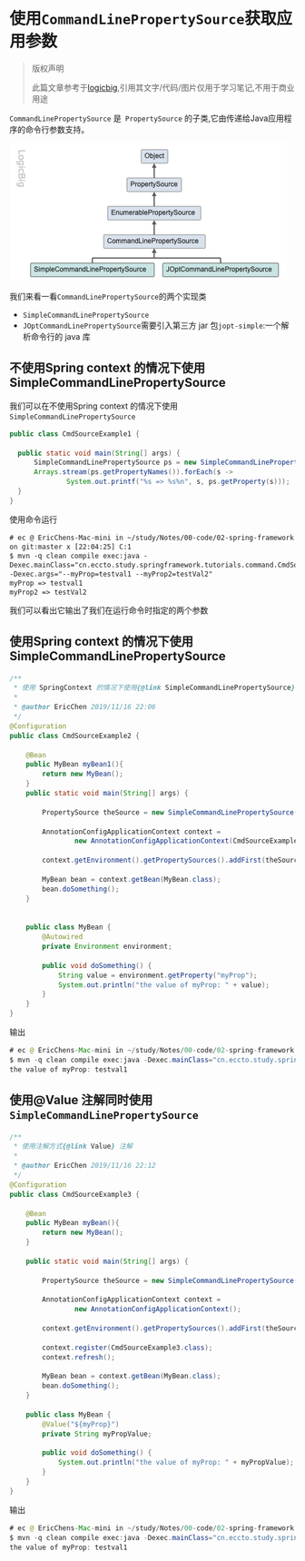 # 使用`CommandLinePropertySource`获取应用参数

> 版权声明
>
> 此篇文章参考于[logicbig](https://www.logicbig.com/),引用其文字/代码/图片仅用于学习笔记,不用于商业用途

`CommandLinePropertySource` 是` PropertySource` 的子类,它由传递给Java应用程序的命令行参数支持。

![image-20191116215412298](assets/image-20191116215412298.png)

我们来看一看`CommandLinePropertySource`的两个实现类

- `SimpleCommandLinePropertySource`
-  `JOptCommandLinePropertySource`需要引入第三方 jar 包`jopt-simple`:一个解析命令行的 java 库

## 不使用Spring context 的情况下使用SimpleCommandLinePropertySource

我们可以在不使用Spring context 的情况下使用`SimpleCommandLinePropertySource`

```java
public class CmdSourceExample1 {

  public static void main(String[] args) {
      SimpleCommandLinePropertySource ps = new SimpleCommandLinePropertySource(args);
      Arrays.stream(ps.getPropertyNames()).forEach(s ->
              System.out.printf("%s => %s%n", s, ps.getProperty(s)));
  }
}
```

使用命令运行

```
# ec @ EricChens-Mac-mini in ~/study/Notes/00-code/02-spring-framework on git:master x [22:04:25] C:1
$ mvn -q clean compile exec:java -Dexec.mainClass="cn.eccto.study.springframework.tutorials.command.CmdSourceExample1" -Dexec.args="--myProp=testval1 --myProp2=testVal2"
myProp => testval1
myProp2 => testVal2

```

我们可以看出它输出了我们在运行命令时指定的两个参数

## 使用Spring context 的情况下使用SimpleCommandLinePropertySource

```java
/**
 * 使用 SpringContext 的情况下使用{@link SimpleCommandLinePropertySource}
 *
 * @author EricChen 2019/11/16 22:06
 */
@Configuration
public class CmdSourceExample2 {

    @Bean
    public MyBean myBean1(){
        return new MyBean();
    }
    public static void main(String[] args) {

        PropertySource theSource = new SimpleCommandLinePropertySource(args);

        AnnotationConfigApplicationContext context =
                new AnnotationConfigApplicationContext(CmdSourceExample2.class);

        context.getEnvironment().getPropertySources().addFirst(theSource);

        MyBean bean = context.getBean(MyBean.class);
        bean.doSomething();
    }


    public class MyBean {
        @Autowired
        private Environment environment;

        public void doSomething() {
            String value = environment.getProperty("myProp");
            System.out.println("the value of myProp: " + value);
        }
    }
}
```

输出

```java
# ec @ EricChens-Mac-mini in ~/study/Notes/00-code/02-spring-framework on git:master x [22:08:44] C:1
$ mvn -q clean compile exec:java -Dexec.mainClass="cn.eccto.study.springframework.tutorials.command.CmdSourceExample2" -Dexec.args="--myProp=testval1 --myProp2=testVal2"
the value of myProp: testval1

```

## 使用@Value 注解同时使用`SimpleCommandLinePropertySource`

```java
/**
 * 使用注解方式{@link Value} 注解
 *
 * @author EricChen 2019/11/16 22:12
 */
@Configuration
public class CmdSourceExample3 {

    @Bean
    public MyBean myBean(){
        return new MyBean();
    }

    public static void main(String[] args) {

        PropertySource theSource = new SimpleCommandLinePropertySource(args);

        AnnotationConfigApplicationContext context =
                new AnnotationConfigApplicationContext();

        context.getEnvironment().getPropertySources().addFirst(theSource);

        context.register(CmdSourceExample3.class);
        context.refresh();

        MyBean bean = context.getBean(MyBean.class);
        bean.doSomething();
    }

    public class MyBean {
        @Value("${myProp}")
        private String myPropValue;

        public void doSomething() {
            System.out.println("the value of myProp: " + myPropValue);
        }
    }
}

```

输出

```java
# ec @ EricChens-Mac-mini in ~/study/Notes/00-code/02-spring-framework on git:master x [22:17:12] 
$ mvn -q clean compile exec:java -Dexec.mainClass="cn.eccto.study.springframework.tutorials.command.CmdSourceExample3" -Dexec.args="--myProp=testval1 --myProp2=testVal2"
the value of myProp: testval1


```



